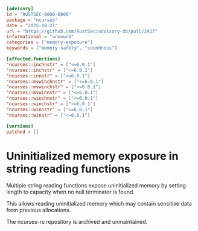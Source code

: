 ```toml
[advisory]
id = "RUSTSEC-0000-0000"
package = "ncurses"
date = "2025-10-21"
url = "https://github.com/RustSec/advisory-db/pull/2427"
informational = "unsound"
categories = ["memory-exposure"]
keywords = ["memory-safety", "soundness"]

[affected.functions]
"ncurses::inchnstr" = ["<=6.0.1"]
"ncurses::inchstr" = ["<=6.0.1"]
"ncurses::innstr" = ["<=6.0.1"]
"ncurses::mvwinchnstr" = ["<=6.0.1"]
"ncurses::mvwinchstr" = ["<=6.0.1"]
"ncurses::mvwinnstr" = ["<=6.0.1"]
"ncurses::winchnstr" = ["<=6.0.1"]
"ncurses::winchstr" = ["<=6.0.1"]
"ncurses::winnstr" = ["<=6.0.1"]
"ncurses::winstr" = ["<=6.0.1"]

[versions]
patched = []
```

# Uninitialized memory exposure in string reading functions

Multiple string reading functions expose uninitialized memory by setting length to capacity when no null terminator is found.

This allows reading uninitialized memory which may contain sensitive data from previous allocations.

The ncurses-rs repository is archived and unmaintained.
